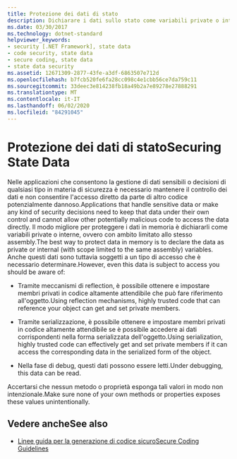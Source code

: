 ```yaml
---
title: Protezione dei dati di stato
description: Dichiarare i dati sullo stato come variabili private o interne per limitare l'accesso. È comunque possibile accedere a tali dati tramite reflection, serializzazione e durante il debug.
ms.date: 03/30/2017
ms.technology: dotnet-standard
helpviewer_keywords:
- security [.NET Framework], state data
- code security, state data
- secure coding, state data
- state data security
ms.assetid: 12671309-2877-43fe-a3df-6863507e712d
ms.openlocfilehash: b7fcb520fe6fa28cc098c4e1cbb56ce7da759c11
ms.sourcegitcommit: 33deec3e814238fb18a49b2a7e89278e27888291
ms.translationtype: MT
ms.contentlocale: it-IT
ms.lasthandoff: 06/02/2020
ms.locfileid: "84291045"
---
```

# <a name="securing-state-data"></a><span data-ttu-id="c678f-104">Protezione dei dati di stato</span><span class="sxs-lookup"><span data-stu-id="c678f-104">Securing State Data</span></span>
<span data-ttu-id="c678f-105">Nelle applicazioni che consentono la gestione di dati sensibili o decisioni di qualsiasi tipo in materia di sicurezza è necessario mantenere il controllo dei dati e non consentire l'accesso diretto da parte di altro codice potenzialmente dannoso.</span><span class="sxs-lookup"><span data-stu-id="c678f-105">Applications that handle sensitive data or make any kind of security decisions need to keep that data under their own control and cannot allow other potentially malicious code to access the data directly.</span></span> <span data-ttu-id="c678f-106">Il modo migliore per proteggere i dati in memoria è dichiararli come variabili private o interne, ovvero con ambito limitato allo stesso assembly.</span><span class="sxs-lookup"><span data-stu-id="c678f-106">The best way to protect data in memory is to declare the data as private or internal (with scope limited to the same assembly) variables.</span></span> <span data-ttu-id="c678f-107">Anche questi dati sono tuttavia soggetti a un tipo di accesso che è necessario determinare.</span><span class="sxs-lookup"><span data-stu-id="c678f-107">However, even this data is subject to access you should be aware of:</span></span>  
  
- <span data-ttu-id="c678f-108">Tramite meccanismi di reflection, è possibile ottenere e impostare membri privati in codice altamente attendibile che può fare riferimento all'oggetto.</span><span class="sxs-lookup"><span data-stu-id="c678f-108">Using reflection mechanisms, highly trusted code that can reference your object can get and set private members.</span></span>  
  
- <span data-ttu-id="c678f-109">Tramite serializzazione, è possibile ottenere e impostare membri privati in codice altamente attendibile se è possibile accedere ai dati corrispondenti nella forma serializzata dell'oggetto.</span><span class="sxs-lookup"><span data-stu-id="c678f-109">Using serialization, highly trusted code can effectively get and set private members if it can access the corresponding data in the serialized form of the object.</span></span>  
  
- <span data-ttu-id="c678f-110">Nella fase di debug, questi dati possono essere letti.</span><span class="sxs-lookup"><span data-stu-id="c678f-110">Under debugging, this data can be read.</span></span>  
  
 <span data-ttu-id="c678f-111">Accertarsi che nessun metodo o proprietà esponga tali valori in modo non intenzionale.</span><span class="sxs-lookup"><span data-stu-id="c678f-111">Make sure none of your own methods or properties exposes these values unintentionally.</span></span>  
  
## <a name="see-also"></a><span data-ttu-id="c678f-112">Vedere anche</span><span class="sxs-lookup"><span data-stu-id="c678f-112">See also</span></span>

- [<span data-ttu-id="c678f-113">Linee guida per la generazione di codice sicuro</span><span class="sxs-lookup"><span data-stu-id="c678f-113">Secure Coding Guidelines</span></span>](secure-coding-guidelines.md)

